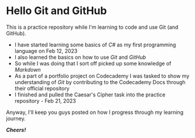 # Hello Git and GitHub

This is a practice repository while I'm learning to code and use Git (and GitHub).

* I have started learning some basics of _C#_ as my first programming language on Feb 12, 2023
* I also learned the basics on how to use _Git_ and _GitHub_
* So while I was doing that I sort off picked up some knowledge of _Markdown_
* As a part of a portfolio project on Codecademy I was tasked to show my understanding of _Git_ by contributing to the Codecademy Docs through their official repository
* I finished and pulled the Caesar's Cipher task into the practice repository - Feb 21, 2023

Anyway, I'll keep you guys posted on how I progress through my learning journey.

***Cheers!***
